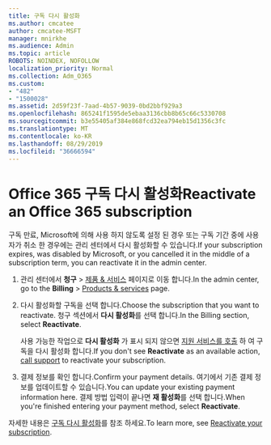 ```yaml
---
title: 구독 다시 활성화
ms.author: cmcatee
author: cmcatee-MSFT
manager: mnirkhe
ms.audience: Admin
ms.topic: article
ROBOTS: NOINDEX, NOFOLLOW
localization_priority: Normal
ms.collection: Adm_O365
ms.custom:
- "482"
- "1500028"
ms.assetid: 2d59f23f-7aad-4b57-9039-0bd2bbf929a3
ms.openlocfilehash: 865241f1595de5ebaa3136cbb8b65c66c5330708
ms.sourcegitcommit: b3e55405af384e868fcd32ea794eb15d1356c3fc
ms.translationtype: MT
ms.contentlocale: ko-KR
ms.lasthandoff: 08/29/2019
ms.locfileid: "36666594"
---
```

# <a name="reactivate-an-office-365-subscription"></a><span data-ttu-id="e0dbe-102">Office 365 구독 다시 활성화</span><span class="sxs-lookup"><span data-stu-id="e0dbe-102">Reactivate an Office 365 subscription</span></span>

<span data-ttu-id="e0dbe-103">구독 만료, Microsoft에 의해 사용 하지 않도록 설정 된 경우 또는 구독 기간 중에 사용자가 취소 한 경우에는 관리 센터에서 다시 활성화할 수 있습니다.</span><span class="sxs-lookup"><span data-stu-id="e0dbe-103">If your subscription expires, was disabled by Microsoft, or you cancelled it in the middle of a subscription term, you can reactivate it in the admin center.</span></span>
  
1. <span data-ttu-id="e0dbe-104">관리 센터에서 **청구** \> [제품 & 서비스](https://go.microsoft.com/fwlink/p/?linkid=842054) 페이지로 이동 합니다.</span><span class="sxs-lookup"><span data-stu-id="e0dbe-104">In the admin center, go to the **Billing** \> [Products & services](https://go.microsoft.com/fwlink/p/?linkid=842054) page.</span></span>

2. <span data-ttu-id="e0dbe-105">다시 활성화할 구독을 선택 합니다.</span><span class="sxs-lookup"><span data-stu-id="e0dbe-105">Choose the subscription that you want to reactivate.</span></span> <span data-ttu-id="e0dbe-106">청구 섹션에서 **다시 활성화**를 선택 합니다.</span><span class="sxs-lookup"><span data-stu-id="e0dbe-106">In the Billing section, select **Reactivate**.</span></span>

    <span data-ttu-id="e0dbe-107">사용 가능한 작업으로 **다시 활성화** 가 표시 되지 않으면 [지원 서비스를 호출](https://docs.microsoft.com/office365/admin/contact-support-for-business-products?view=o365-worldwide) 하 여 구독을 다시 활성화 합니다.</span><span class="sxs-lookup"><span data-stu-id="e0dbe-107">If you don't see **Reactivate** as an available action, [call support](https://docs.microsoft.com/office365/admin/contact-support-for-business-products?view=o365-worldwide) to reactivate your subscription.</span></span>

3. <span data-ttu-id="e0dbe-108">결제 정보를 확인 합니다.</span><span class="sxs-lookup"><span data-stu-id="e0dbe-108">Confirm your payment details.</span></span> <span data-ttu-id="e0dbe-109">여기에서 기존 결제 정보를 업데이트할 수 있습니다.</span><span class="sxs-lookup"><span data-stu-id="e0dbe-109">You can update your existing payment information here.</span></span> <span data-ttu-id="e0dbe-110">결제 방법 입력이 끝나면 **재 활성화**를 선택 합니다.</span><span class="sxs-lookup"><span data-stu-id="e0dbe-110">When you're finished entering your payment method, select **Reactivate**.</span></span>

<span data-ttu-id="e0dbe-111">자세한 내용은 [구독 다시 활성화](https://docs.microsoft.com/office365/admin/subscriptions-and-billing/reactivate-your-subscription)를 참조 하세요.</span><span class="sxs-lookup"><span data-stu-id="e0dbe-111">To learn more, see [Reactivate your subscription](https://docs.microsoft.com/office365/admin/subscriptions-and-billing/reactivate-your-subscription).</span></span>